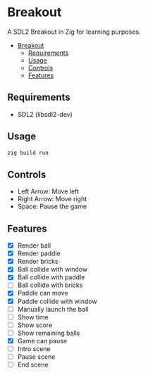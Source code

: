 # Breakout

A SDL2 Breakout in Zig for learning purposes.

- [Breakout](#breakout)
  - [Requirements](#requirements)
  - [Usage](#usage)
  - [Controls](#controls)
  - [Features](#features)


## Requirements

- SDL2 (libsdl2-dev)

## Usage

```bash
zig build run
```

## Controls

- Left Arrow: Move left
- Right Arrow: Move right
- Space: Pause the game

## Features

- [x] Render ball
- [x] Render paddle
- [x] Render bricks
- [x] Ball collide with window
- [x] Ball collide with paddle
- [ ] Ball collide with bricks
- [x] Paddle can move
- [x] Paddle collide with window
- [ ] Manually launch the ball
- [ ] Show time
- [ ] Show score
- [ ] Show remaining balls
- [x] Game can pause
- [ ] Intro scene
- [ ] Pause scene
- [ ] End scene